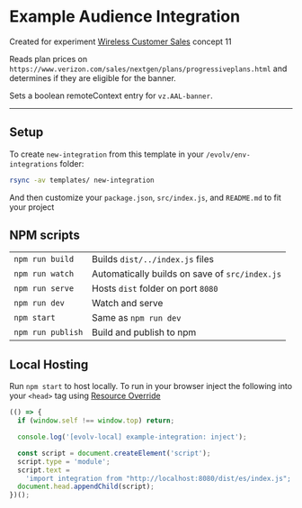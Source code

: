 # Example Audience Integration

Created for experiment [Wireless Customer Sales](https://evolv-ai.atlassian.net/browse/VCG2-930) concept 11

Reads plan prices on `https://www.verizon.com/sales/nextgen/plans/progressiveplans.html` and determines if they are eligible for the banner.

Sets a boolean remoteContext entry for `vz.AAL-banner`.

---

## Setup

To create `new-integration` from this template in your `/evolv/env-integrations` folder:

```bash
rsync -av templates/ new-integration
```

And then customize your `package.json`, `src/index.js`, and `README.md` to fit your project

## NPM scripts

|                   |                                                |
| :---------------- | :--------------------------------------------- |
| `npm run build`   | Builds `dist/../index.js` files                |
| `npm run watch`   | Automatically builds on save of `src/index.js` |
| `npm run serve`   | Hosts `dist` folder on port `8080`             |
| `npm run dev`     | Watch and serve                                |
| `npm start`       | Same as `npm run dev`                          |
| `npm run publish` | Build and publish to npm                       |

## Local Hosting

Run `npm start` to host locally. To run in your browser inject the following into your `<head>` tag using [Resource Override](https://chromewebstore.google.com/detail/resource-override/pkoacgokdfckfpndoffpifphamojphii)

```js
(() => {
  if (window.self !== window.top) return;

  console.log('[evolv-local] example-integration: inject');

  const script = document.createElement('script');
  script.type = 'module';
  script.text =
    'import integration from "http://localhost:8080/dist/es/index.js"; console.log("[evolv-local] example-integration: load"); integration()';
  document.head.appendChild(script);
})();
```
